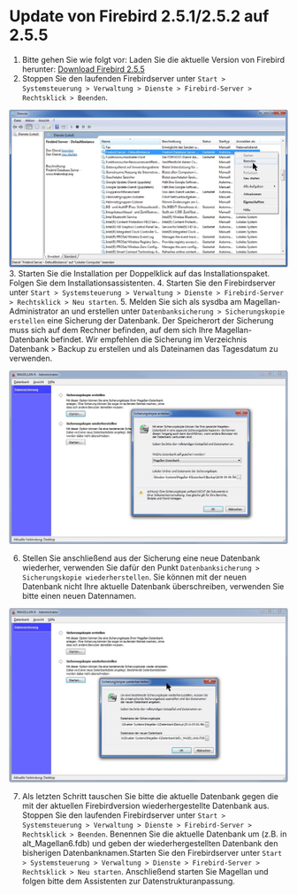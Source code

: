 # Update von Firebird 2.5.1/2.5.2 auf 2.5.5

1. Bitte gehen Sie wie folgt vor:
Laden Sie die aktuelle Version von Firebird herunter: [Download Firebird 2.5.5](https://download.stueber.de/bin/de/magellan/v6/Firebird-2.5.5.26952_0_Win32.exe)
2. Stoppen Sie den laufenden Firebirdserver unter `Start > Systemsteuerung > Verwaltung > Dienste > Firebird-Server > Rechtsklick > Beenden`.

![Firebird-Server-Dienst stoppen](../images/firebird_stop.jpg)
 3. Starten Sie die Installation per Doppelklick auf das Installationspaket. Folgen Sie dem Installationsassistenten.
 4. Starten Sie den Firebirdserver unter `Start > Systemsteuerung > Verwaltung > Dienste > Firebird-Server > Rechtsklick > Neu starten`.
 5. Melden Sie sich als sysdba am Magellan-Administrator an und erstellen unter `Datenbanksicherung > Sicherungskopie erstellen` eine Sicherung der Datenbank. Der Speicherort der Sicherung muss sich auf dem Rechner befinden, auf dem sich Ihre Magellan-Datenbank befindet. Wir empfehlen die Sicherung im Verzeichnis Datenbank > Backup zu erstellen und als Dateinamen das Tagesdatum zu verwenden.

![Datenbank sichern](../images/db_sichern.jpg)

6. Stellen Sie anschließend aus der Sicherung eine neue Datenbank wiederher, verwenden Sie dafür den Punkt `Datenbanksicherung > Sicherungskopie wiederherstellen`. Sie können mit der neuen Datenbank nicht Ihre aktuelle Datenbank überschreiben, verwenden Sie bitte einen neuen Datennamen.

![](../images/db_neu.jpg)

7. Als letzten Schritt tauschen Sie bitte die aktuelle Datenbank gegen die mit der aktuellen Firebirdversion wiederhergestellte Datenbank aus. Stoppen Sie den laufenden Firebirdserver unter `Start > Systemsteuerung > Verwaltung > Dienste > Firebird-Server > Rechtsklick > Beenden`. Benennen Sie die aktuelle Datenbank um (z.B. in alt_Magellan6.fdb) und geben der wiederhergestellten Datenbank den bisherigen Datenbanknamen.Starten Sie den Firebirdserver unter `Start > Systemsteuerung > Verwaltung > Dienste > Firebird-Server > Rechtsklick > Neu starten`. Anschließend starten Sie Magellan und folgen bitte dem Assistenten zur Datenstrukturanpassung.  
